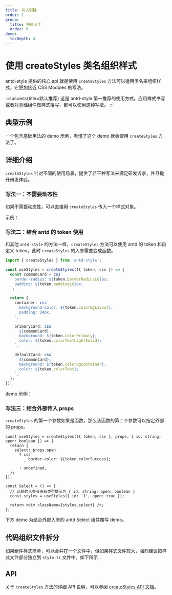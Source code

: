 ```yaml
---
title: 样式创建
order: 1
group:
  title: 快速上手
  order: 0
demo:
  tocDepth: 4
---
```


# 使用 createStyles 类名组织样式

antd-style 提供的核心 api 就是使用 `createStyles` 方法可以适用类名来组织样式，它更加接近 CSS Modules 的写法。

:::success{title=默认推荐}
这是 antd-style 第一推荐的使用方式。应用样式书写或者对基础组件做样式覆写，都可以使用这种写法。
:::

## 典型示例

一个包含基础用法的 demo 示例，看懂了这个 demo 就会使用 `createStyles` 方法了。

<code src="../demos/createStyles/default.tsx"></code>

## 详细介绍

`createStyles` 针对不同的使用场景，提供了若干种写法来满足研发诉求，并且提升研发体验。

### 写法一：不需要动态性

如果不需要动态性，可以直接用 `createStyles` 传入一个样式对象。

示例：

<code src="../demos/createStyles/SimpleObject.tsx"></code>

### 写法二：结合 antd 的 token 使用

和其他 `antd-style` 的方法一样，`createStyles` 方法可以使用 antd 的 token 和自定义 token。此时 `createStyles` 的入参需要变成函数。

```ts
import { createStyles } from 'antd-style';

const useStyles = createStyles(({ token, css }) => {
  const commonCard = css`
    border-radius: ${token.borderRadiusLG}px;
    padding: ${token.paddingLG}px;
  `;

  return {
    container: css`
      background-color: ${token.colorBgLayout};
      padding: 24px;
    `,

    primaryCard: css`
      ${commonCard};
      background: ${token.colorPrimary};
      color: ${token.colorTextLightSolid};
    `,

    defaultCard: css`
      ${commonCard};
      background: ${token.colorBgContainer};
      color: ${token.colorText};
    `,
  };
});
```

demo 示例：

<code src="../demos/createStyles/AntdToken.tsx"></code>

### 写法三：结合外部传入 props

`createStyles` 的第一个参数如果是函数，那么该函数的第二个参数可以指定外部的 props。

```tsx | pure
const useStyles = createStyles(({ token, css }, props: { id: string; open: boolean }) => {
  return {
    select: props.open
      ? css`
          border-color: ${token.colorSuccess};
        `
      : undefined,
  };
});

const Select = () => {
  // 此处的入参会带有类型提示为 { id: string; open: boolean }
  const styles = useStyles({ id: '1', open: true });

  return <div className={styles.select} />;
};
```

下方 demo 为结合外部入参的 antd Select 组件覆写 demo。

<code src="../demos/createStyles/withProps.tsx"></code>

## 代码组织文件拆分

如果组件样式简单，可以合并在一个文件中，但如果样式文件较大，强烈建议把样式文件部分独立到 `style.ts` 文件中。如下所示：

<code src="../demos/createStyles/Command/index.tsx" ></code>

## API

关于 `createStyles` 方法的详细 API 说明，可以参阅 [createStyles API 文档](/api/create-styles)。
